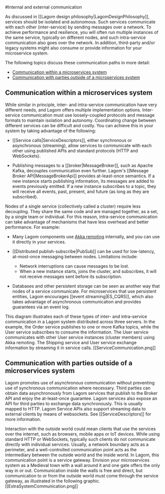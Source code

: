 #Internal and external communication

As discussed in [[Lagom design philosophy|LagomDesignPhilosophy]], services should be isolated and autonomous. Such services communicate with each other (inter-service) by sending messages over a network. To achieve performance and resilience, you will often run multiple instances of the same service, typically on different nodes, and such intra-service communication also goes over the network. In addition, third-party and/or legacy systems might also consume or provide information for your microservice system.

The following topics discuss these communication paths in more detail:

* [Communication within a microservices system](#Communication-within-a-microservices-system)
* [Communication with parties outside of a microservices system](#Communication-with-parties-outside-of-a-microservices-system)

## Communication within a microservices system

While similar in principle, inter- and intra-service communication have very different needs, and Lagom offers multiple implementation options. Inter-service communication must use loosely-coupled protocols and message formats to maintain isolation and autonomy. Coordinating change between different services can be difficult and costly. You can achieve this in your system by taking advantage of the following:

* [[Service calls|ServiceDescriptors]], either synchronous or asynchronous (streaming), allow services to communicate with each other using published APIs and standard protocols (HTTP and WebSockets).

* Publishing messages to a [[broker|MessageBroker]], such as Apache Kafka, decouples communication even further. Lagom's [[Message Broker API|MessageBrokerApi]] provides at-least-once semantics. If a new instance starts publishing information, its messages are added to events previously emitted. If a new instance subscribes to a topic, they will receive all events, past, present, and future (as long as they are subscribed).

Nodes of a single service (collectively called a cluster) require less decoupling. They share the same code and are managed together, as a set, by a single team or individual. For this reason, intra-service communication can take advantage of mechanisms that have less overhead and better performance. For example:

* Many Lagom components use [Akka remoting](https://doc.akka.io/docs/akka/2.5/general/remoting.html) internally, and you can use it directly in your services.

* [[Distributed publish-subscribe|PubSub]] can be used for low-latency, at-most-once messaging between nodes. Limitations include:
<ul><ul>
<li>Network interruptions can cause messages to be lost. </li>
<li>When a new instance starts, joins the cluster, and subscribes, it will not receive messages sent before its subscription.</li>
</ul></ul>

* Databases and other persistent storage can be seen as another way that nodes of a service communicate. For microservices that use persistent entities, Lagom encourages [[event streaming|ES_CQRS]], which also takes advantage of asynchronous communication and provides guarantees via an event log.

This diagram illustrates each of these types of inter- and intra-service communication in a Lagom system distributed across three servers. In the example, the Order service publishes to one or more Kafka topics, while the User service subscribes to consume the information. The User service communicates with other User service instances (cluster members) using Akka remoting. The Shipping service and User service exchange information by streaming it in service calls. [[ServiceCommunication.png]]

## Communication with parties outside of a microservices system

Lagom promotes use of asynchronous communication without preventing use of synchronous communication where necessary. Third parties can obtain data asynchronously from Lagom services that publish to the Broker API and enjoy the at-least-once guarantee. Lagom services also expose an API for third parties to exchange data synchronously. This is usually mapped to HTTP. Lagom Service APIs also support streaming data to external clients by means of websockets. See [[ServiceDescriptors]] for more information.

Interaction with the outside world could mean clients that use the services over the internet, such as browsers, mobile apps or IoT devices. While using standard HTTP or WebSockets, typically such clients do not communicate directly with individual services. Usually, a network boundary acts as a perimeter, and a well-controlled communication point acts as the intermediary between the outside world and the inside world. In Lagom, this communication point is a service gateway. Envision your microservices system as a Medieval town with a wall around it and one gate offers the only way in or out. Communication inside the walls is free and direct, but communication to or from the outside world must come through the service gateway, as illustrated in the following graphic. [[ExtraSystemCommunication.png]]



<!---For example, in the following diagram (see slide 5), notice the microservices running in a cluster on separate nodes (JVMs). The microservices in the cluster communicate with each other. Outside the cluster, a Service Gateway, a message broker, and other services also exchange messages. You can choose the type of communication appropriate for each service, whether that is: WebSockets, Akka pub-sub, or the Kafka message broker, and for services that need persistence, event streams. In the example, where all communication is asynchronous, failures or latency will not prevent any individual service from doing its job. -->


